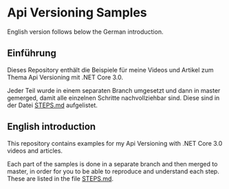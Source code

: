 # Api Versioning Samples

English version follows below the German introduction.

## Einführung

Dieses Repository enthält die Beispiele für meine Videos und Artikel zum Thema Api Versioning mit .NET Core 3.0.

Jeder Teil wurde in einem separaten Branch umgesetzt und dann in master gemerged, damit alle einzelnen Schritte nachvollziehbar sind. Diese sind in der Datei [STEPS.md](STEPS.md) aufgelistet.

## English introduction

This repository contains examples for my Api Versioning with .NET Core 3.0 videos and articles.

Each part of the samples is done in a separate branch and then merged to master, in order for you to be able to reproduce and understand each step. These are listed in the file [STEPS.md](STEPS.md).
